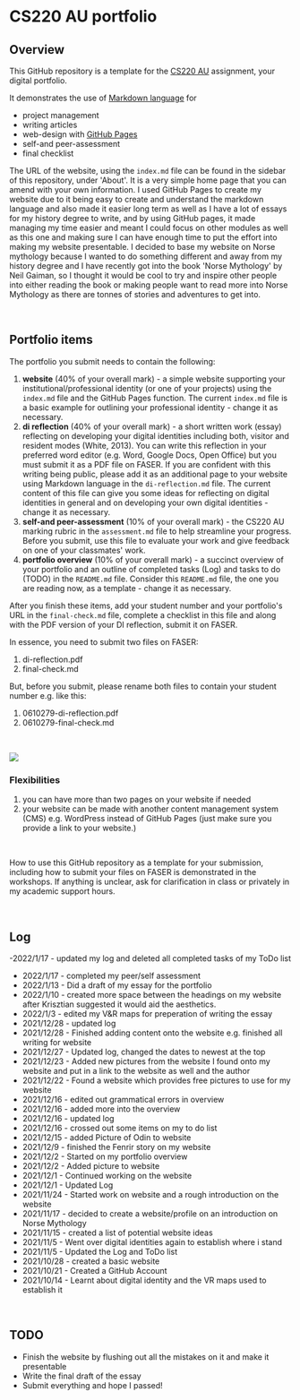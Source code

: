 # CS220 AU portfolio
## Overview
This GitHub repository is a template for the [CS220 AU](https://github.com/krisztian-hofstadter-tedor/CS220-AU-navigating-the-digital-world) assignment, your digital portfolio.

It demonstrates the use of [Markdown language](https://guides.github.com/features/mastering-markdown/) for
- project management
- writing articles
- web-design with [GitHub Pages](https://pages.github.com/)
- self-and peer-assessment
- final checklist 

The URL of the website, using the `index.md` file can be found in the sidebar of this repository, under 'About'. It is a very simple home page that you can amend with your own information. I used GitHub Pages to create my website due to it being easy to create and understand the markdown language and also made it easier long term as well as I have a lot of essays for my history degree to write, and by using GitHub pages, it made managing my time easier and meant I could focus on other modules as well as this one and making sure I can have enough time to put the effort into making my website presentable. I decided to base my website on Norse mythology because I wanted to do something different and away from my history degree and I have recently got into the book 'Norse Mythology' by Neil Gaiman, so I thought it would be cool to try and inspire other people into either reading the book or making people want to read more into Norse Mythology as there are tonnes of stories and adventures to get into.



<br>

## Portfolio items
The portfolio you submit needs to contain the following:

1. **website** (40% of your overall mark) - a simple website supporting your institutional/professional identity (or one of your projects) using the `index.md` file and the GitHub Pages function. The current `index.md` file is a basic example for outlining your professional identity - change it as necessary.
2. **di reflection** (40% of your overall mark) - a short written work (essay) reflecting on developing your digital identities including both, visitor and resident modes (White, 2013). You can write this reflection in your preferred word editor (e.g. Word, Google Docs, Open Office) but you must submit it as a PDF file on FASER. If you are confident with this writing being public, please add it as an additional page to your website using Markdown language in the `di-reflection.md` file. The current content of this file can give you some ideas for reflecting on digital identities in general and on developing your own digital identities - change it as necessary.
3. **self-and peer-assessment** (10% of your overall mark) - the CS220 AU marking rubric in the `assessment.md` file to help streamline your progress. Before you submit, use this file to evaluate your work and give feedback on one of your classmates' work.
4. **portfolio overview** (10% of your overall mark) - a succinct overview of your portfolio and an outline of completed tasks (Log) and tasks to do (TODO) in the `README.md` file. Consider this `README.md` file, the one you are reading now, as a template - change it as necessary.

After you finish these items, add your student number and your portfolio's URL in the `final-check.md` file, complete a checklist in this file and along with the PDF version of your DI reflection, submit it on FASER. 

In essence, you need to submit two files on FASER:

1. di-reflection.pdf
2. final-check.md

But, before you submit, please rename both files to contain your student number e.g. like this:

1. 0610279-di-reflection.pdf
2. 0610279-final-check.md

<br> 

![](assets/img/portfolio-graph.png)


### Flexibilities 
1. you can have more than two pages on your website if needed
2. your website can be made with another content management system (CMS) e.g. WordPress instead of GitHub Pages (just make sure you provide a link to your website.)

<br> 

How to use this GitHub repository as a template for your submission, including how to submit your files on FASER is demonstrated in the workshops. If anything is unclear, ask for clarification in class or privately in my academic support hours. 

<br>

## Log
-2022/1/17 - updated my log and deleted all completed tasks of my ToDo list
- 2022/1/17 - completed my peer/self assessment 
- 2022/1/13 - Did a draft of my essay for the portfolio
- 2022/1/10 - created more space between the headings on my website after Krisztian suggested it would aid the aesthetics.
- 2022/1/3 - edited my V&R maps for preperation of writing the essay
- 2021/12/28 - updated log
- 2021/12/28 - Finished adding content onto the website e.g. finished all writing for website
- 2021/12/27 - Updated log, changed the dates to newest at the top 
- 2021/12/23 - Added new pictures from the website I found onto my website and put in a link to the website as well and the author
- 2021/12/22 - Found a website which provides free pictures to use for my website
- 2021/12/16 - edited out grammatical errors in overview
- 2021/12/16 - added more into the overview
- 2021/12/16 - updated log 
- 2021/12/16 - crossed out some items on my to do list
- 2021/12/15 - added Picture of Odin to website
- 2021/12/9 - finished the Fenrir story on my website
- 2021/12/2 - Started on my portfolio overview
- 2021/12/2 - Added picture to website
- 2021/12/1 - Continued working on the website 
- 2021/12/1 - Updated Log
- 2021/11/24 - Started work on website and a rough introduction on the website
- 2021/11/17 - decided to create a website/profile on an introduction on Norse Mythology
- 2021/11/15 - created a list of potential website ideas
- 2021/11/5 - Went over digital identities again to establish where i stand
- 2021/11/5 - Updated the Log and ToDo list
- 2021/10/28 - created a basic website
- 2021/10/21 - Created a GitHub Account
- 2021/10/14 - Learnt about digital identity and the VR maps used to establish it


















<br>

## TODO 

- Finish the website by flushing out all the mistakes on it and make it presentable
- Write the final draft of the essay
- Submit everything and hope I passed!
